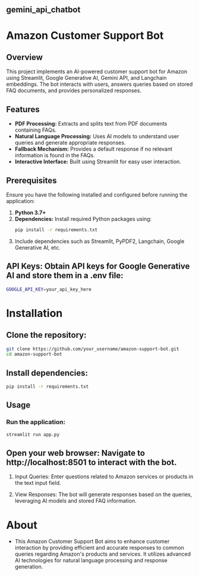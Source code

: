 ## gemini_api_chatbot
# Amazon Customer Support Bot

## Overview
This project implements an AI-powered customer support bot for Amazon using Streamlit, Google Generative AI, Gemini API, and Langchain embeddings. The bot interacts with users, answers queries based on stored FAQ documents, and provides personalized responses.

## Features
- **PDF Processing:** Extracts and splits text from PDF documents containing FAQs.
- **Natural Language Processing:** Uses AI models to understand user queries and generate appropriate responses.
- **Fallback Mechanism:** Provides a default response if no relevant information is found in the FAQs.
- **Interactive Interface:** Built using Streamlit for easy user interaction.

## Prerequisites
Ensure you have the following installed and configured before running the application:
1. **Python 3.7+**
2. **Dependencies:** Install required Python packages using:
   ```bash
   pip install -r requirements.txt

3. Include dependencies such as Streamlit, PyPDF2, Langchain, Google Generative AI, etc.

## API Keys: Obtain API keys for Google Generative AI and store them in a .env file:
```bash
GOOGLE_API_KEY=your_api_key_here
```
# Installation
## Clone the repository:
```bash
git clone https://github.com/your_username/amazon-support-bot.git
cd amazon-support-bot
```
## Install dependencies:
```bash
pip install -r requirements.txt
```
## Usage
### Run the application:
```bash
streamlit run app.py
```
## Open your web browser: Navigate to http://localhost:8501 to interact with the bot.

1. Input Queries: Enter questions related to Amazon services or products in the text input field.

2. View Responses: The bot will generate responses based on the queries, leveraging AI models and stored FAQ information.

# About
- This Amazon Customer Support Bot aims to enhance customer interaction by providing efficient and accurate responses to common queries regarding Amazon's products and services. It utilizes advanced AI technologies for natural language processing and response generation.
